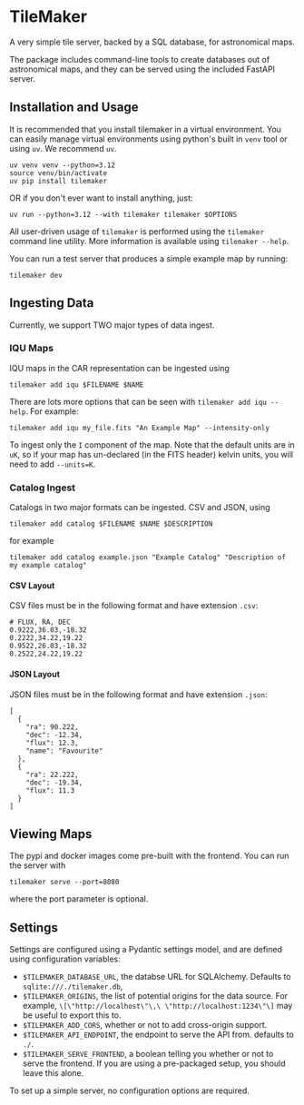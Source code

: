 TileMaker
=========

A very simple tile server, backed by a SQL database, for astronomical maps.

The package includes command-line tools to create databases out
of astronomical maps, and they can be served using the included FastAPI
server.

Installation and Usage
----------------------

It is recommended that you install tilemaker in a virtual environment. You can
easily manage virtual environments using python's built in `venv` tool or
using `uv`. We recommend `uv`.

```
uv venv venv --python=3.12
source venv/bin/activate
uv pip install tilemaker
```

OR if you don't ever want to install anything, just:

```
uv run --python=3.12 --with tilemaker tilemaker $OPTIONS
```

All user-driven usage of `tilemaker` is performed using the `tilemaker`
command line utility. More information is available using `tilemaker --help`.

You can run a test server that produces a simple example map by running:
```
tilemaker dev
```

Ingesting Data
--------------

Currently, we support TWO major types of data ingest.

### IQU Maps

IQU maps in the CAR representation can be ingested using 

```
tilemaker add iqu $FILENAME $NAME
```

There are lots more options that can be seen with `tilemaker add iqu --help`. For example:

```
tilemaker add iqu my_file.fits "An Example Map" --intensity-only
```

To ingest only the `I` component of the map. Note that the default units are in `uK`, so if your
map has un-declared (in the FITS header) kelvin units, you will need to add `--units=K`.

### Catalog Ingest

Catalogs in two major formats can be ingested. CSV and JSON, using

```
tilemaker add catalog $FILENAME $NAME $DESCRIPTION
```

for example

```
tilemaker add catalog example.json "Example Catalog" "Description of my example catalog"
```

#### CSV Layout

CSV files must be in the following format and have extension `.csv`:

```
# FLUX, RA, DEC
0.9222,36.03,-18.32
0.2222,34.22,19.22
0.9522,26.03,-18.32
0.2522,24.22,19.22
```

#### JSON Layout

JSON files must be in the following format and have extension `.json`:

```
[
  {
    "ra": 90.222,
    "dec": -12.34,
    "flux": 12.3,
    "name": "Favourite"
  },
  {
    "ra": 22.222,
    "dec": -19.34,
    "flux": 11.3
  }
]
```


Viewing Maps
------------

The pypi and docker images come pre-built with the frontend. You can run the server with

```
tilemaker serve --port=8080
```

where the port parameter is optional.


Settings
--------

Settings are configured using a Pydantic settings model, and are defined
using configuration variables:

- `$TILEMAKER_DATABASE_URL`, the databse URL for SQLAlchemy.
   Defaults to `sqlite:///./tilemaker.db`,
- `$TILEMAKER_ORIGINS`, the list of potential origins for the
  data source. For example, `\[\"http://localhost\"\,\ \"http://localhost:1234\"\]`
  may be useful to export this to.
- `$TILEMAKER_ADD_CORS`, whether or not to add cross-origin support.
- `$TILEMAKER_API_ENDPOINT`, the endpoint to serve the API from. defaults to
  `./`.
- `$TILEMAKER_SERVE_FRONTEND`, a boolean telling you whether or not to serve
  the frontend. If you are using a pre-packaged setup, you should leave this alone.

To set up a simple server, no configuration options are required. 

